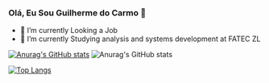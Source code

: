 ### Olá, Eu Sou Guilherme do Carmo  👋

- 🔭 I’m currently Looking a Job
- 🌱 I’m currently Studying analysis and systems development at FATEC ZL
  
[![Anurag's GitHub stats](https://github-readme-stats.vercel.app/api?username=GuilhermeDoCarmoSilveira)](https://github.com/GuilhermeDoCarmoSilveira/github-readme-stats)
![Anurag's GitHub stats](https://github-readme-stats.vercel.app/api?username=GuilhermeDoCarmoSilveira&show_icons=true&theme=radical)

[![Top Langs](https://github-readme-stats.vercel.app/api/top-langs/?username=GuilhermeDoCarmoSilveira&layout=donut)](https://github.com/GuilhermeDoCarmoSilveira/github-readme-stats)

